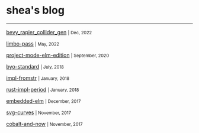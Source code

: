 # shea's blog

---

[bevy_rapier_collider_gen](/post/bevy-rapier-collider-gen.md) <small>| Dec, 2022</small>

[limbo-pass](/post/limbo-pass.md) <small>| May, 2022</small>

[project-mode-elm-edition](/post/project-mode-elm.md) <small>| September, 2020</small>

[byo-standard](/post/byo-standard.md) <small>| July, 2018</small>

[impl-fromstr](/post/impl-fromstr.md) <small>| January, 2018</small>

[rust-impl-period](/post/rust-impl-period.md) <small>| January, 2018</small>

[embedded-elm](/post/embedded-elm.md) <small>| December, 2017</small>

[svg-curves](/post/svg-curves.md) <small>| November, 2017</small>

[cobalt-and-now](/post/cobalt-and-now.md) <small>| November, 2017</small>
